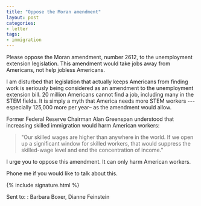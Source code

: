 ```yaml
---
title: "Oppose the Moran amendment"
layout: post
categories:
- letter
tags:
- immigration
---
```


Please oppose the Moran amendment, number 2612, to the unemployment extension legislation. This amendment would take jobs away from Americans, not help jobless Americans.

I am disturbed that legislation that actually keeps Americans from finding work is seriously being considered as an amendment to the unemployment extension bill. 20 million Americans cannot find a job, including many in the STEM fields. It is simply a myth that America needs more STEM workers --- especially 125,000 more per year– as the amendment would allow.

Former Federal Reserve Chairman Alan Greenspan understood that increasing skilled immigration would harm American workers:

> "Our skilled wages are higher than anywhere in the world. If we open up a significant window for skilled workers, that would suppress the skilled-wage level and end the concentration of income."

I urge you to oppose this amendment. It can only harm American workers.

Phone me if you would like to talk about this.

{% include signature.html %}

Sent to:
: Barbara Boxer, Dianne Feinstein
